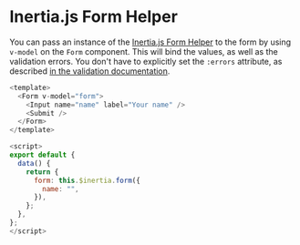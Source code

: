 # Inertia.js Form Helper

You can pass an instance of the [Inertia.js Form Helper](https://inertiajs.com/forms#form-helper) to the form by using `v-model` on the `Form` component. This will bind the values, as well as the validation errors. You don't have to explicitly set the `:errors` attribute, as described [in the validation documentation](#validation).

```js
<template>
  <Form v-model="form">
    <Input name="name" label="Your name" />
    <Submit />
  </Form>
</template>

<script>
export default {
  data() {
    return {
      form: this.$inertia.form({
        name: "",
      }),
    };
  },
};
</script>
```